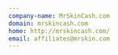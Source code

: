 ```yaml
---
company-name: MrSkinCash.com
domain: mrskincash.com
home: http://mrskincash.com/
email: affiliates@mrskin.com
---
```




